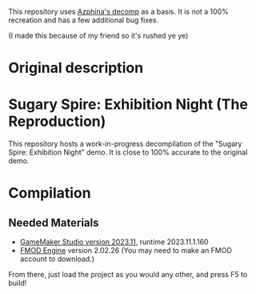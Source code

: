 This repository uses [Azphina's decomp](https://github.com/azphina/SugarySpire-ExhibitionNight) as a basis. It is not a 100% recreation and has a few additional bug fixes.

(I made this because of my friend so it's rushed ye ye)

# Original description

# Sugary Spire: Exhibition Night (The Reproduction)
This repository hosts a work-in-progress decompilation of the "Sugary Spire: Exhibition Night" demo. It is close to 100% accurate to the original demo.

# Compilation
## Needed Materials
- [GameMaker Studio version 2023.11](https://gms.yoyogames.com/GameMaker-Installer-2023.11.1.129.exe), runtime 2023.11.1.160
- [FMOD Engine](https://www.fmod.com/download#fmodengine) version 2.02.26 (You may need to make an FMOD account to download.)

From there, just load the project as you would any other, and press F5 to build!
